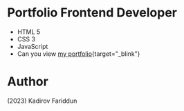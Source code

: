 # Portfolio Frontend Developer
- HTML 5
- CSS 3
- JavaScript
- Can you view [my portfolio](https://kadirov-fariddun.github.io/Portfolio/){target="_blink"}
# Author 
(2023) Kadirov Fariddun
